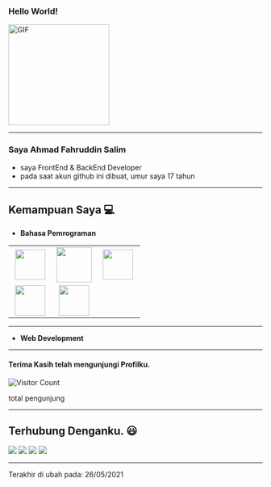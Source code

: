 
   ###   Hello World! 
<img alt="GIF" src="https://i.pinimg.com/originals/9e/a7/2e/9ea72ef078139ced289852e8a4ea0c5c.gif" width = 200/>

<hr>

### Saya Ahmad Fahruddin Salim 
- saya FrontEnd & BackEnd Developer
- pada saat akun github ini dibuat, umur saya 17 tahun
<hr>

## Kemampuan Saya :computer:

- **Bahasa Pemrograman**

<table>
<tbody>
 <tr>
<td align="center" width="33%">
<img height=60px src="https://www.vectorlogo.zone/logos/w3_html5/w3_html5-ar21.svg"> 
</td>

<td align="center" width="33%">
<img height=70px src="https://1000logos.net/wp-content/uploads/2020/09/CSS-Logo.png"> 
</td>

<td align="center" width="33%">
<img height=60px src="https://www.vectorlogo.zone/logos/getbootstrap/getbootstrap-ar21.svg"> 
</td>

</tr>

 <tr>
<td align="center" width="33%">
<img height=60px src="https://www.vectorlogo.zone/logos/javascript/javascript-ar21.svg"> 
</td>


<td align="center" width="33%">
<img height=60px src="https://www.vectorlogo.zone/logos/mysql/mysql-ar21.svg"> 
</td>

</tr>

</tbody>
</table>

<hr>




- **Web Development**


<hr>

#### Terima Kasih telah mengunjungi Profilku.

![Visitor Count](https://profile-counter.glitch.me/udinesia325/count.svg)
<p>total pengunjung</p>
<hr>

## Terhubung Denganku. :smiley:

<p>
<a href="https://github.com/udinesia325"><img src="https://img.shields.io/badge/-udinesia325-black?logo=github&style=flat-square"/></a>
<a href="https://instagram.com/nfc_dheen"><img src="https://img.shields.io/badge/-nfc_dheen-pink?logo=instagram&style=flat-square"/></a>
<a href="mailto:udinesia325@gmail.com"><img src="https://img.shields.io/badge/-udinesia325@gmail.com-black?logo=gmail&style=flat-square"/></a>
<a href="https://www.facebook.com/fahruddin.salim.1"><img src="https://img.shields.io/badge/-ach%20fachruddin%20s-grey?logo=facebook&style=flat-square"/></a>

</p>

-----

Terakhir di ubah pada: 26/05/2021
